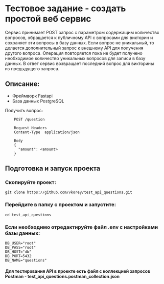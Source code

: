 # Тестовое задание - создать простой веб сервис
Сервис принимает POST запрос с параметром содержащим количество вопросов, обращается к публичному API с вопросами для викторин и сохраняет эти вопросы в базу данных. Если вопрос не уникальный, то делается дополнительный запрос к внешнему API для получения другого вопроса. Операция повторяется пока не будет получено необходимое количество уникальных вопросов для записи в базу данных. 
В ответ сервис возвращает последний вопрос для викторины из предыдущего запроса.

## Описание:
- Фреймворк Fastapi
- База данных PostgreSQL

Получить вопрос:
```
    POST /question
    
    Request Headers
    Content-Type  application/json
	
	Body
    {
      "amount": <amount>
    }
```

## Подготовка и запуск проекта
### Скопируйте проект:
```
git clone https://github.com/vkorey/test_api_questions.git
```
### Перейдите в папку с проектом и запустите:
```
cd test_api_questions
```
### Если необходимо отредактируйте файл .env с настройками базы данных:
```
DB_USER="root"
DB_PASS="root"
DB_HOST="db"
DB_PORT=5432
DB_NAME="questions"
```

#### Для тестирования API в проекте есть файл с коллекцией запросов Postman - test_api_questions.postman_collection.json
